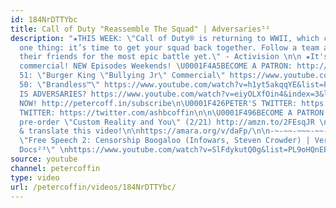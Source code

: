 ```yaml
---
id: 184NrDTTYbc
title: Call of Duty "Reassemble The Squad" | Adversaries⁵²
description: "★THIS WEEK: \"Call of Duty® is returning to WWII, which can only mean
  one thing: it’s time to get your squad back together. Follow a team as they gather
  their friends for the most epic battle yet.\" - Activision \n\n ★It's not JUST a
  commercial! NEW Episodes Weekends! \U0001F4A5BECOME A PATRON: http://patreon.com/petercoffin\n\n\n★EPISODE
  51: \"Burger King \"Bullying Jr\" Commercial\" https://www.youtube.com/watch?v=lfpqC6g1VzM&list=PL9oHQnEByWyXeSTT3Vm3oyTR-e3Tg0Vj0\n★EPISODE
  50: \"Brandless™\" https://www.youtube.com/watch?v=h1yt5akqqYE&list=PL9oHQnEByWyXeSTT3Vm3oyTR-e3Tg0Vj0\n\n\n★WHAT
  IS ADVERSARIES? https://www.youtube.com/watch?v=eiyOLXfOin4&index=3&list=PL9oHQnEByWyXeSTT3Vm3oyTR-e3Tg0Vj0\n\n*************************\n\n\U0001F4FASubscribe
  NOW! http://petercoff.in/subscribe\n\U0001F426PETER'S TWITTER: https://twitter.com/petercoffin\n\U0001F426ASHLEIGH'S
  TWITTER: https://twitter.com/ashbcoffin\n\n\U0001F496BECOME A PATRON! http://patreon.com/petercoffin\n\U0001F4D5
  pre-order \"Custom Reality and You\" (2/21) http://amzn.to/2FEsqJR \n\nHelp us caption
  & translate this video!\n\nhttps://amara.org/v/daFp/\n\n-~-~~-~~~-~~-~-\nNEW VIDEO:
  \"Free Speech 2: Censorship Boogaloo (Infowars, Steven Crowder) | Very Important
  Docs²³\" \nhttps://www.youtube.com/watch?v=SlFdykutQ0g&list=PL9oHQnEByWyXObkJN9YYQS9hxBjpN8RLG\n-~-~~-~~~-~~-~-"
source: youtube
channel: petercoffin
type: video
url: /petercoffin/videos/184NrDTTYbc/
---
```

